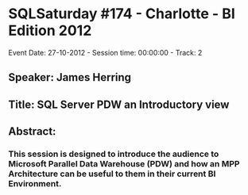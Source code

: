 # SQLSaturday #174 - Charlotte - BI Edition 2012
Event Date: 27-10-2012 - Session time: 00:00:00 - Track: 2
## Speaker: James Herring
## Title: SQL Server PDW an Introductory view
## Abstract:
### This session is designed to introduce the audience to Microsoft Parallel Data Warehouse (PDW) and how an MPP Architecture can be useful to them in their current BI Environment.
